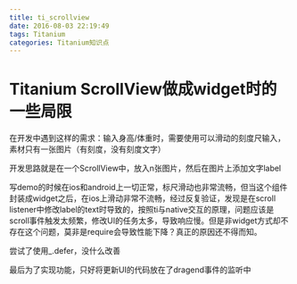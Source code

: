```yaml
---
title: ti_scrollview
date: 2016-08-03 22:19:49
tags: Titanium
categories: Titanium知识点
---
```

# Titanium ScrollView做成widget时的一些局限

在开发中遇到这样的需求：输入身高/体重时，需要使用可以滑动的刻度尺输入，素材只有一张图片（有刻度，没有刻度文字）

开发思路就是在一个ScrollView中，放入n张图片，然后在图片上添加文字label

写demo的时候在ios和android上一切正常，标尺滑动也非常流畅，但当这个组件封装成widget之后，在ios上滑动非常不流畅，经过反复验证，发现是在scroll listener中修改label的text时导致的，按照ti与native交互的原理，问题应该是scroll事件触发太频繁，修改UI的任务太多，导致响应慢。但是非widget方式却不存在这个问题，莫非是require会导致性能下降？真正的原因还不得而知。

尝试了使用_.defer，没什么改善

最后为了实现功能，只好将更新UI的代码放在了dragend事件的监听中